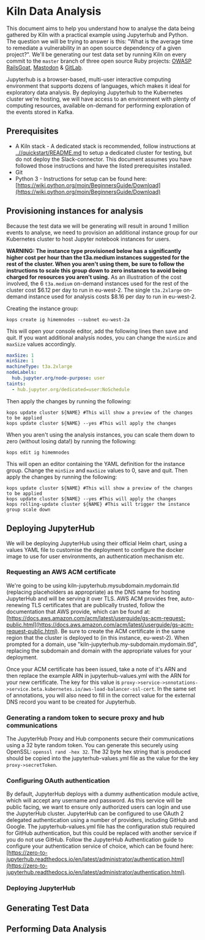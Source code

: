 # Kiln Data Analysis 

This document aims to help you understand how to analyse the data being gathered by Kiln with a practical example using Jupyterhub and Python. The question we will be trying to answer is this: "What is the average time to remediate a vulnerability in an open source dependency of a given project?". We'll be generating our test data set by running Kiln on every commit to the `master` branch of three open source Ruby projects: [OWASP RailsGoat](https://github.com/OWASP/railsgoat), [Mastodon](https://github.com/tootsuite/mastodon) & [GitLab](https://gitlab.com/gitlab-org/gitlab). 

Jupyterhub is a browser-based, multi-user interactive computing environment that supports dozens of languages, which makes it ideal for exploratory data analysis. By deploying Jupyterhub to the Kubernetes cluster we're hosting, we will have access to an environment with plenty of computing resources, available on-demand for performing exploration of the events stored in Kafka.

## Prerequisites

* A Kiln stack - A dedicated stack is recommended, follow instructions at [..//quickstart/README.md](../quickstart/README.md) to setup a dedicated cluster for testing, but do not deploy the Slack-connector. This document assumes you have followed those instructions and have the listed prerequisites installed.
* Git
* Python 3 - Instructions for setup can be found here: [https://wiki.python.org/moin/BeginnersGuide/Download](https://wiki.python.org/moin/BeginnersGuide/Download)

## Provisioning instances for analysis

Because the test data we will be generating will result in around 1 million events to analyse, we need to provision an additional instance group for our Kubernetes cluster to host Jupyter notebook instances for users.

**WARNING: The instance type provisioned below has a significantly higher cost per hour than the t3a.medium instances suggested for the rest of the cluster. When you aren't using them, be sure to follow the instructions to scale this group down to zero instances to avoid being charged for resources you aren't using.** As an illustration of the cost involved, the 6 `t3a.medium` on-demand instances used for the rest of the cluster cost $6.12 per day to run in eu-west-2. The single `t3a.2xlarge` on-demand instance used for analysis costs $8.16 per day to run in eu-west-2.


Creating the instance group:
``` shell
kops create ig himemnodes --subnet eu-west-2a
```

This will open your console editor, add the following lines then save and quit. If you want additional analysis nodes, you can change the `minSize` and `maxSize` values accordingly.

``` yaml
maxSize: 1
minSize: 1
machineType: t3a.2xlarge
nodeLabels:
  hub.jupyter.org/node-purpose: user
taints:
  - hub.jupyter.org/dedicated=user:NoSchedule
```
Then apply the changes by running the following:

``` shell
kops update cluster ${NAME} #This will show a preview of the changes to be applied
kops update cluster ${NAME} --yes #This will apply the changes
```

When you aren't using the analysis instances, you can scale them down to zero (without losing data!) by running the following:
``` shell
kops edit ig himemnodes
```

This will open an editor containing the YAML definition for the instance group. Change the `minSize` and `maxSize` values to 0, save and quit. Then apply the changes by running the following:

``` shell
kops update cluster ${NAME} #This will show a preview of the changes to be applied
kops update cluster ${NAME} --yes #This will apply the changes
kops rolling-update cluster ${NAME} #This will trigger the instance group scale down
```

## Deploying JupyterHub

We will be deploying JupyterHub using their official Helm chart, using a values YAML file to customise the deployment to configure the docker image to use for user environments, an authentication mechanism etc.

### Requesting an AWS ACM certificate

We're going to be using kiln-jupyterhub.mysubdomain.mydomain.tld (replacing placeholders as appropriate) as the DNS name for hosting JupyterHub and will be serving it over TLS. AWS ACM provides free, auto-renewing TLS certificates that are publically trusted, follow the documentation that AWS provide, which can be found at: [https://docs.aws.amazon.com/acm/latest/userguide/gs-acm-request-public.html](https://docs.aws.amazon.com/acm/latest/userguide/gs-acm-request-public.html). Be sure to create the ACM certificate in the same region that the cluster is deployed to (in this instance, eu-west-2). When prompted for a domain, use "kiln-jupyterhub.my-subdomain.mydomain.tld", replacing the subdomain and domain with the appropriate values for your deployment.

Once your ACM certificate has been issued, take a note of it's ARN and then replace the example ARN in jupyterhub-values.yml with the ARN for your new certificate. The key for this value is `proxy->service->snnotations->service.beta.kubernetes.io/aws-load-balancer-ssl-cert`. In the same set of annotations, you will also need to fill in the correct value for the external DNS record you want to be created for Jupyterhub.

### Generating a random token to secure proxy and hub communications

The JupyterHub Proxy and Hub components secure their communications using a 32 byte random token. You can generate this securely using OpenSSL: `openssl rand -hex 32`. The 32 byte hex string that is produced should be copied into the jupyterhub-values.yml file as the value for the key `proxy->secretToken`.

### Configuring OAuth authentication

By default, JupyterHub deploys with a dummy authentication module active, which will accept any username and password. As this service will be public facing, we want to ensure only authorized users can login and use the JupyterHub cluster. JupyterHub can be configured to use OAuth 2 delegated authentication using a number of providers, including GitHub and Google. The jupyterhub-values.yml file has the configuration stub required for GitHub authentication, but this could be replaced with another service if you do not use GitHub. Follow the JupyterHub Authentication guide to configure your authentication service of choice, which can be found here: [https://zero-to-jupyterhub.readthedocs.io/en/latest/administrator/authentication.html](https://zero-to-jupyterhub.readthedocs.io/en/latest/administrator/authentication.html).

### Deploying JupyterHub

## Generating Test Data

## Performing Data Analysis
